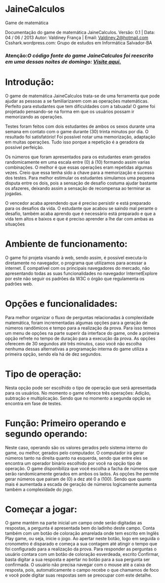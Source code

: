 JaineCalculos
=============

Game de matemática

Documentação do game de matemática JaineCalculos. 
Versão: 0.1 | Data: 04 / 06 / 2013
Autor: Valdiney França  | Email: Valdiney.2@hotmail.com
Csshark.wordpress.com: Grupo de estudos em Informática Salvador-BA

<h3>Atenção:<i>O código fonte do game JaineCalculos foi reescrito em uma dessas noites de domingo: <a href="https://gist.github.com/valdiney/0fce5db023e75d6a2f6d" target="_blank">Visite aqui.</a></i></h3>

<h1>Introdução:</h1>
O game de matemática JaineCalculos trata-se de uma ferramenta que pode ajudar as pessoas a se familiarizarem com as operações matemáticas. Perfeito para estudantes que tem dificuldades com a tabuada! O game foi projetado pensando-se na forma em que os usuários possam ir memorizando as operações. 

Testes foram feitos com dois estudantes de ambos os sexos durante uma semana em contato com o game durante (30) trinta minutos por dia. O resultado foi satisfatório! Foi possível notar uma memorização, adaptação em muitas operações. Tudo isso porque a repetição é a geradora da possível perfeição. 

Os números que foram apresentados para os estudantes eram gerados randomicamente em uma escala entre (0) á (10) formando assim varias combinações. O melhor é que essas operações eram repetidas algumas vezes. Creio que essa tenha sido a chave para a memorização e sucesso dos testes.
Para melhor estimular os estudantes simulamos uma pequena disputa entre os dois, pois a sensação de desafio costuma ajudar bastante os afazeres, deixando assim a sensação de recompensa ao terminar as jogadas. 

O vencedor acaba aprendendo que é preciso persistir e está preparado para os desafios da vida.
O estudante que acabou se saindo mal perante o desafio, também acaba aprendo que é necessário está preparado e que a vida tem altos e baixos e que é preciso aprender a lhe dar com ambas as situações

<h1>Ambiente de funcionamento:</h1>
O game foi projeta visando à web, sendo assim, é possível executa-lo diretamente no navegador, o programa que utilizamos para acessar a internet. É compatível com os principais navegadores do mercado, não apresentando todas as suas funcionalidades no navegador InternetExplore por este não seguir os padrões da  W3C o órgão que regulamenta os padrões web. 

<h1>Opções e funcionalidades:</h1>
Para melhor organizar o fluxo de perguntas relacionadas à complexidade matemática, foram incrementadas algumas opções para a geração de números randômicos e tempo para a realização da prova. 
Para isso temos um menu de opções na parte superir da interface do game, onde a primeira opção refrete no tempo de duração para a execução da prova. As opções oferecem de 30 segundos até três minutos, caso você não escolha nenhuma dessas alternativas a programação interna do game utiliza a primeira opção, sendo ela há de dez segundos. 

<h1>Tipo de operação:</h1>
Nesta opção pode ser escolhido o tipo de operação que será apresentada para os usuários. No momento o game oferece três operações: Adição, subtração e multiplicação. Sendo que no momento a segunda opção se encontra em fase de testes. 

<h1>Função: Primeiro operando e segundo operando: </h1>
Neste caso, operando são os valores gerados pelo sistema interno do game, ou melhor, gerados pelo computador. O computador irá gerar números tanto na direita quanto na esquerda, sendo que entre eles se encontra um operador binário escolhido por você na opção tipo de operação.  O game disponibiliza que você escolha a facha de números que serão randomicamente gerados em ambos os lados. 
As opções lhe permite gerar números que pairam de (0) a dez até 0 a (100). Sendo que quanto mais é aumentada a escada de geração de números logicamente aumenta também a complexidade do jogo.



<h1>Começar a jogar:</h1>
O game mantém na parte inicial um campo onde serão digitadas as respostas, a pergunta é apresentada bem do ladinho deste campo. Conta também com um botão de coloração amarelada onde tem escrito em Inglês Play game, ou seja, inicie o jogo. Ao apertar neste botão, logo em seguida o cronometro é disparado e começa a sua contagem até atingir o tempo que foi configurado para a realização da prova.
Para responder as perguntas o usuário contara com um botão de coloração esverdeada, escrito Confirmar, basta digitar a sua resposta e apertar no botão para a sua pergunta ser confirmada.
O usuário não precisa navegar com o mouse até a caixa de resposta, pois, automaticamente o campo recebe o que chamamos de foco e você pode digitar suas respostas sem se preocupar com este detalhe.







 







